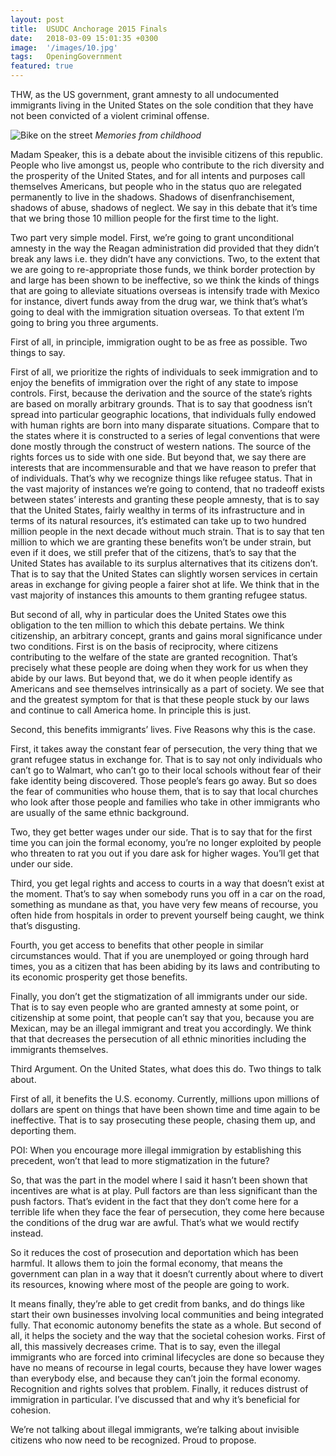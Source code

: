 ```yaml
---
layout: post
title:  USUDC Anchorage 2015 Finals
date:   2018-03-09 15:01:35 +0300
image:  '/images/10.jpg'
tags:   OpeningGovernment
featured: true
---
```

THW, as the US government, grant amnesty to all undocumented immigrants living in the United States on the sole condition that they have not been convicted of a violent criminal offense.

![Bike on the street]({{site.baseurl}}/images/08.jpg)
*Memories from childhood*

Madam Speaker, this is a debate about the invisible citizens of this republic. People who live amongst us, people who contribute to the rich diversity and the prosperity of the United States, and for all intents and purposes call themselves Americans, but people who in the status quo are relegated permanently to live in the shadows. Shadows of disenfranchisement, shadows of abuse, shadows of neglect. We say in this debate that it’s time that we bring those 10 million people for the first time to the light.

Two part very simple model. First, we’re going to grant unconditional amnesty in the way the Reagan administration did provided that they didn’t break any laws i.e. they didn’t have any convictions. Two, to the extent that we are going to re-appropriate those funds, we think border protection by and large has been shown to be ineffective, so we think the kinds of things that are going to alleviate situations overseas is intensify trade with Mexico for instance, divert funds away from the drug war, we think that’s what’s going to deal with the immigration situation overseas. To that extent I’m going to bring you three arguments.

First of all, in principle, immigration ought to be as free as possible. Two things to say.

First of all, we prioritize the rights of individuals to seek immigration and to enjoy the benefits of immigration over the right of any state to impose controls. First, because the derivation and the source of the state’s rights are based on morally arbitrary grounds. That is to say that goodness  isn’t spread into particular geographic locations, that individuals fully endowed with human rights are born into many disparate situations. Compare that to the states where it is constructed to a series of legal conventions that were done mostly through the construct of western nations. The source of the rights forces us to side with one side. But beyond that, we say there are interests that are incommensurable and that we have reason to prefer that of individuals. That’s why we recognize things like refugee status. That in the vast majority of instances we’re going to contend, that no tradeoff exists between states’ interests and granting these people amnesty, that is to say that the United States, fairly wealthy in terms of its infrastructure and in terms of its natural resources, it’s estimated can take up to two hundred million people in the next decade without much strain. That is to say that ten million to which we are granting these benefits won’t be under strain, but even if it does, we still prefer that of the citizens, that’s to say that the United States has available to its surplus alternatives that its citizens don’t. That is to say that the United States can slightly worsen services in certain areas in exchange for giving people a fairer shot at life. We think that in the vast majority of instances this amounts to them granting refugee status.

But second of all, why in particular does the United States owe this obligation to the ten million to which this debate pertains. We think citizenship, an arbitrary concept, grants and gains moral significance under two conditions. First is on the basis of reciprocity, where citizens contributing to the welfare of the state are granted recognition. That’s precisely what these people are doing when they work for us when they abide by our laws. But beyond that, we do it when people identify as Americans and see themselves intrinsically as a part of society. We see that and the greatest symptom for that is that these people stuck by our laws and continue to call America home. In principle this is just.

Second, this benefits immigrants’ lives. Five Reasons why this is the case.

First, it takes away the constant fear of persecution, the very thing that we grant refugee status in exchange for. That is to say not only individuals who can’t go to Walmart, who can’t go to their local schools without fear of their fake identity being discovered. Those people’s fears go away. But so does the fear of communities who house them, that is to say that local churches who look after those people and families who take in other immigrants who are usually of the same ethnic background.

Two, they get better wages under our side. That is to say that for the first time you can join the formal economy, you’re no longer exploited by people who threaten to rat you out if you dare ask for higher wages. You’ll get that under our side.

Third, you get legal rights and access to courts in a way that doesn’t exist at the moment. That’s to say when somebody runs you off in a car on the road, something as mundane as that, you have very few means of recourse, you often hide from hospitals in order to prevent yourself being caught, we think that’s disgusting.

Fourth, you get access to benefits that other people in similar circumstances would. That if you are unemployed or going through hard times, you as a citizen that has been abiding by its laws and contributing to its economic prosperity get those benefits.

Finally, you don’t get the stigmatization of all immigrants under our side. That is to say even people who are granted amnesty at some point, or citizenship at some point, that people can’t say that you, because you are Mexican, may be an illegal immigrant and treat you accordingly. We think that that decreases the persecution of all ethnic minorities including the immigrants themselves.

Third Argument. On the United States, what does this do. Two things to talk about.

First of all, it benefits the U.S. economy. Currently, millions upon millions of dollars are spent on things that have been shown time and time again to be ineffective. That is to say prosecuting these people, chasing them up, and deporting them.

POI: When you encourage more illegal immigration by establishing this precedent, won’t that lead to more stigmatization in the future?

So, that was the part in the model where I said it hasn’t been shown that incentives are what is at play. Pull factors are than less significant than the push factors. That’s evident in the fact that they don’t come here for a terrible life when they face the fear of persecution, they come here because the conditions of the drug war are awful. That’s what we would rectify instead.

So it reduces the cost of prosecution and deportation which has been harmful. It allows them to join the formal economy, that means the government can plan in a way that it doesn’t currently about where to divert its resources, knowing where most of the people are going to work.

It means finally, they’re able to get credit from banks, and do things like start their own businesses involving local communities and being integrated fully. That economic autonomy benefits the state as a whole. But second of all, it helps the society and the way that the societal cohesion works. First of all, this massively decreases crime. That is to say, even the illegal immigrants who are forced into criminal lifecycles are done so because they have no means of recourse in legal courts, because they have lower wages than everybody else, and because they can’t join the formal economy. Recognition and rights solves that problem. Finally, it reduces distrust of immigration in particular. I’ve discussed that and why it’s beneficial for cohesion.

We’re not talking about illegal immigrants, we’re talking about invisible citizens who now need to be recognized. Proud to propose.
